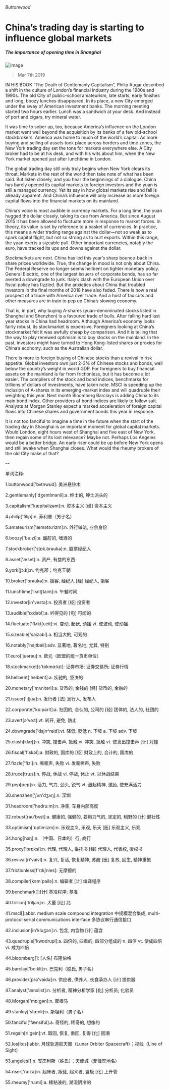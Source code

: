 ###### Buttonwood
# China’s trading day is starting to influence global markets 
##### The importance of opening time in Shanghai 
![image](images/20190309_FND001_0.jpg) 
> Mar 7th 2019 
IN HIS BOOK “The Death of Gentlemanly Capitalism”, Philip Augar described a shift in the culture of London’s financial industry during the 1980s and 1990s. The old City of public-school amateurism, late starts, early finishes and long, boozy lunches disappeared. In its place, a new City emerged under the sway of American investment banks. The morning meeting started two hours earlier. Lunch was a sandwich at your desk. And instead of port and cigars, try mineral water. 
It was time to sober up, too, because America’s influence on the London market went well beyond the acquisition by its banks of a few old-school stockbrokers. America was home to much of the world’s capital. As more buying and selling of assets took place across borders and time zones, the New York trading day set the tone for markets everywhere else. A City broker had to be at his desk, and with his wits about him, when the New York market opened just after lunchtime in London. 
The global trading day still only truly begins when New York clears its throat. Markets in the rest of the world then take note of what has been said. But listen closely, and you hear the beginnings of a dialogue. China has barely opened its capital markets to foreign investors and the yuan is still a managed currency. Yet its say in how global markets rise and fall is already apparent. And China’s influence will only increase as more foreign capital flows into the financial markets on its mainland. 
China’s voice is most audible in currency markets. For a long time, the yuan hugged the dollar closely, taking its cue from America. But since August 2015 it has been allowed to fluctuate more in response to market forces. In theory, its value is set by reference to a basket of currencies. In practice, this means a wider trading range against the dollar—not so weak as to spark capital flight, but not so strong as to hurt exports. Within this range, the yuan exerts a sizeable pull. Other important currencies, notably the euro, have tracked its ups and downs against the dollar. 
Stockmarkets are next. China has led this year’s sharp bounce-back in share prices worldwide. True, the change in mood is not only about China. The Federal Reserve no longer seems hellbent on tighter monetary policy. General Electric, one of the largest issuers of corporate bonds, has so far averted a downgrade to junk. Italy’s clash with the European Union over fiscal policy has fizzled. But the anxieties about China that troubled investors in the final months of 2018 have also faded. There is now a real prospect of a truce with America over trade. And a host of tax cuts and other measures are in train to pep up China’s slowing economy. 
That is, in part, why buying A-shares (yuan-denominated stocks listed in Shanghai and Shenzhen) is a favoured trade of bulls. After falling hard last year stocks in China had headroom. Although America’s economy looks fairly robust, its stockmarket is expensive. Foreigners looking at China’s stockmarket felt it was awfully cheap by comparison. And it is telling that the way to play renewed optimism is to buy stocks on the mainland. In the past, investors might have turned to Hong Kong-listed shares or proxies for China’s economy, such as the Australian dollar. 
There is more to foreign buying of Chinese stocks than a revival in risk appetite. Global investors own just 2-3% of Chinese stocks and bonds, well below the country’s weight in world GDP. For foreigners to buy financial assets on the mainland is far from frictionless, but it has become a lot easier. The compilers of the stock and bond indices, benchmarks for trillions of dollars of investments, have taken note. MSCI is speeding up the inclusion of A-shares in its emerging-market index and will quadruple their weighting this year. Next month Bloomberg Barclays is adding China to its main bond index. Other providers of bond indices are likely to follow suit. Analysts at Morgan Stanley expect a marked acceleration of foreign capital flows into Chinese shares and government bonds this year in response. 
It is not too fanciful to imagine a time in the future when the start of the trading day in Shanghai is an important moment for global capital markets. Would London, eight hours west of Shanghai and five east of New York, then regain some of its lost relevance? Maybe not. Perhaps Los Angeles would be a better bridge. An early riser could be up before New York opens and still awake when Shanghai closes. What would the rheumy brokers of the old City make of that? 
-- 
 单词注释:
1.buttonwood['bʌtnwʊd]: 美洲悬铃木 
2.gentlemanly['dʒentlmәnli]:a. 绅士的, 绅士派头的 
3.capitalism['kæpitәlizәm]:n. 资本主义 [经] 资本主义 
4.philip['filip]:n. 菲利普（男子名） 
5.amateurism['æmәtә:rizm]:n. 外行做法, 业余身份 
6.boozy['bu:zi]:a. 酩酊的, 嗜酒的 
7.stockbroker['stɒk.brәukә]:n. 股票经纪人 
8.asset['æset]:n. 资产, 有益的东西 
9.york[jɔ:k]:n. 约克郡；约克王朝 
10.broker['brәukә]:n. 掮客, 经纪人 [经] 经纪人, 掮客 
11.lunchtime['lʌntʃtaim]:n. 午餐时间 
12.investor[in'vestә]:n. 投资者 [经] 投资者 
13.audible['ɒ:dәbl]:a. 听得见的 [电] 可闻的 
14.fluctuate['flʌktʃueit]:vi. 变动, 起伏, 动摇 vt. 使波动, 使动摇 
15.sizeable['saizәbl]:a. 相当大的, 可观的 
16.notably['nәjtbәli]:adv. 显著地, 著名地, 尤其, 特别 
17.euro['juәrәu]:n. 欧元（欧盟的统一货币单位） 
18.stockmarket[s'tɒkmɑ:kɪt]: 证券市场; 证券交易所; 证券行情 
19.hellbent['helbent]:a. 疾驰的, 坚决的 
20.monetary['mʌnitәri]:a. 货币的, 金钱的 [经] 货币的, 金融的 
21.issuer['iʃjuә]:n. 发行者 [法] 发行人, 发布人 
22.corporate['kɒ:pәrit]:a. 社团的, 合伙的, 公司的 [经] 团体的, 法人的, 社团的 
23.avert[ә'vә:t]:vt. 转开, 避免, 防止 
24.downgrade['dajn^reid]:vt. 降低, 贬低 n. 下坡 a. 下坡 adv. 下坡 
25.clash[klæʃ]:n. 冲突, 撞击声, 抵触 vi. 冲突, 抵触 vt. 使发出撞击声 [计] 对撞 
26.fiscal['fiskәl]:a. 财政的, 国库的 [经] 财政上的, 会计的, 国库的 
27.fizzle['fizl]:n. 嘶嘶声, 失败 vi. 发嘶嘶声, 失败 
28.truce[tru:s]:n. 停战, 休战 vi. 停战, 休止 vt. 以休战结束 
29.pep[pep]:n. 活力, 气力, 劲头, 锐气 vt. 鼓起精神, 激励, 使充满活力 
30.shenzhen['ʃʌn'dʒʌŋ]:n. 深圳 
31.headroom['hedru:m]:n. 净空, 车身内部高度 
32.robust[rәu'bʌst]:a. 健康的, 强健的, 要用力气的, 坚定的, 粗野的 [计] 健壮性 
33.optimism['ɒptimizm]:n. 乐观主义, 乐观, 乐天 [医] 乐观主义, 乐观 
34.hong[hɔŋ]:n. （中国、日本的）行, 商行 
35.proxy['prɒksi]:n. 代理, 代理人, 委托书 [经] 代理人, 代表权, 授权书 
36.revival[ri'vaivl]:n. 复兴, 复活, 恢复精神, 苏醒 [医] 复苏, 回生, 精神重振 
37.frictionless[f'rɪkʃnles]: 无摩擦的 
38.compiler[kәm'pailә]:n. 编辑者 [计] 编译程序 
39.benchmark[]:[计] 基准程序; 基准 
40.trillion['triljәn]:n. 大量 [经] 兆 
41.msci[]:abbr. medium scale compound integration 中规模混合集成; multi-protocol serial communications interface 多协议串行通信接口 
42.inclusion[in'kluʒәn]:n. 包含, 内含物 [计] 蕴含 
43.quadruple['kwɒdrupl]:a. 四倍的, 四重的, 四部分组成的 n. 四倍 vt. 使成四倍 vi. 成为四倍 
44.bloomberg[]: [人名] 布隆伯格 
45.barclay['bɑ:kli]:n. 巴克利（姓氏, 男子名） 
46.provider[prә'vaidә]:n. 供应者, 供养人, 伙食承办人 [计] 提供器 
47.analyst['ænәlist]:n. 分析者, 精神分析学家 [化] 分析员; 化验员 
48.Morgan['mɒ:gәn]:n. 摩根马 
49.stanley['stænli]:n. 斯坦利（男子名） 
50.fanciful['fænsiful]:a. 奇怪的, 稀奇的, 想像的 
51.regain[ri'gein]:vt. 取回, 恢复, 重回, 复得 [化] 回潮 
52.los[lɔ:s]:abbr. 月球轨道航天器（Lunar Orbiter Spacecraft）；视线（Line of Sight） 
53.angeles[]:n. 安杰利斯（姓氏）；天使城（菲律宾地名） 
54.riser['raizә]:n. 起床者, 叛徒, 起义者, 竖板 [化] 上升管 
55.rheumy['ru:mi]:a. 稀粘液的, 潮湿阴冷的 

